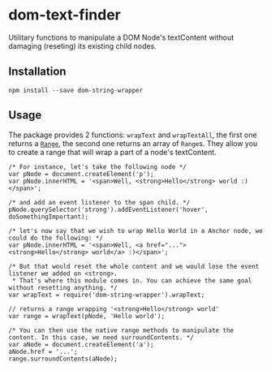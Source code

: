 # dom-text-finder

Utilitary functions to manipulate a DOM Node's textContent without damaging (reseting) its existing child nodes.

## Installation

`npm install --save dom-string-wrapper`

## Usage

The package provides 2 functions: `wrapText` and `wrapTextAll`, the first one returns a [`Range`](https://developer.mozilla.org/en/docs/Web/API/Range), the second one returns an array of `Range`s. They allow you to create a range that will wrap a part of a node's textContent.

```
/* For instance, let's take the following node */
var pNode = document.createElement('p');
var pNode.innerHTML = '<span>Well, <strong>Hello</strong> world :)</span>';

/* and add an event listener to the span child. */
pNode.querySelector('strong').addEventListener('hover', doSomethingImportant);

/* let's now say that we wish to wrap Hello World in a Anchor node, we could do the following: */
var pNode.innerHTML = '<span>Well, <a href="..."><strong>Hello</strong> world</a> :)</span>';

/* But that would reset the whole content and we would lose the event listener we added on <strong>.
 * That's where this module comes in. You can achieve the same goal without resetting anything. */
var wrapText = require('dom-string-wrapper').wrapText;

// returns a range wrapping '<strong>Hello</strong> world'
var range = wrapText(pNode, 'Hello world');

/* You can then use the native range methods to manipulate the content. In this case, we need surroundContents. */
var aNode = document.createElement('a');
aNode.href = '...';
range.surroundContents(aNode);
```
